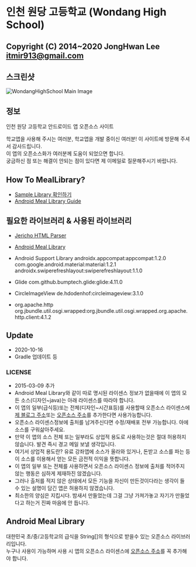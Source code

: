 인천 원당 고등학교 (Wondang High School)
=====================================
Copyright (C) 2014~2020 JongHwan Lee <itmir913@gmail.com>
----------------------------------------------------------------------------------------------


## 스크린샷
![WondangHighSchool Main Image](https://github.com/itmir913/WondangHighSchool/raw/master/Screenshots/WondangHighSchool%20-%201.png)



## 정보
인천 원당 고등학교 안드로이드 앱 오픈소스 사이트

학교앱을 사용해 주시는 여러분, 학교앱을 개발 중이신 여러분! 이 사이트에 방문해 주셔서 감사드립니다.  
이 앱의 오픈소스화가 여러분께 도움이 되었으면 합니다.  
궁금하신 점 또는 해결이 안되는 점이 있다면 제 이메일로 질문해주시기 바랍니다.



## How To MealLibrary?
* [Sample Library 확인하기](https://github.com/itmir913/androidmeallibrary)
* [Android Meal Library Guide](http://itmir.tistory.com/579)



## 필요한 라이브러리 & 사용된 라이브러리
* [Jericho HTML Parser](http://jericho.htmlparser.net/docs/index.html)

* [Android Meal Library](http://itmir.tistory.com/486)

* Android Support Library
androidx.appcompat:appcompat:1.2.0  
com.google.android.material:material:1.2.1  
androidx.swiperefreshlayout:swiperefreshlayout:1.1.0

<!-- * [DateTimePicker](https://github.com/flavienlaurent/datetimepicker)
com.github.flavienlaurent.datetimepicker:library:0.0.2 -->

* Glide
com.github.bumptech.glide:glide:4.11.0

* CircleImageView
de.hdodenhof:circleimageview:3.1.0

* org.apache.http
org.jbundle.util.osgi.wrapped:org.jbundle.util.osgi.wrapped.org.apache.http.client:4.1.2



## Update
* 2020-10-16
* Gradle 업데이트 등



### LICENSE
* 2015-03-09 추가
* Android Meal Library와 같이 따로 명시된 라이센스 정보가 없을때에 이 앱의 모든 소스(디자인~java)는 아래 라이센스를 따라야 합니다.
* 이 앱의 일부(급식등)또는 전체(디자인~시간표등)를 사용할때 오픈소스 라이센스에 [제 블로그 주소](http://itmir.tistory.com)또는 [오픈소스 주소](https://github.com/itmir913/WondangHighSchool)를 추가한다면 사용가능합니다.
* 오픈소스 라이센스정보에 출처를 남겨주신다면 수정/재배포 전부 가능합니다. 아에 소스를 구워삶아주세요.
* 만약 이 앱의 소스 전체 또는 일부라도 상업적 용도로 사용하는것은 절대 허용하지 않습니다. 발견 즉시 경고 메일 보낼 생각입니다.
* 여기서 상업적 용도란? 유료 강좌앱에 소스가 올라와 있거나, 돈받고 소스를 파는 등 이 소스를 이용해서 얻는 모든 금전적 이익을 뜻합니다.
* 이 앱의 일부 또는 전체를 사용하면서 오픈소스 라이센스 정보에 출처를 적어주지 않는 행동은 심하게 제재하진 않겠습니다.
* 그러나 출처를 적지 않은 상태에서 모든 기능을 자신이 만든것이다라는 생각이 들 수 있는 설명이 담긴 앱은 허용하지 않겠습니다.
* 최소한의 양심은 지킵시다. 밤새서 만들었는데 그걸 그냥 가져가놓고 자기가 만들었다고 하는거 진짜 마음에 안 듭니다.



## Android Meal Library
대한민국 초/중/고등학교의 급식을 String[]의 형식으로 받을수 있는 오픈소스 라이브러리입니다.  
누구나 사용이 가능하며 사용 시 앱의 오픈소스 라이센스에 [오픈소스 주소](https://github.com/itmir913/WondangHighSchool)를 꼭 추가해야 합니다.
